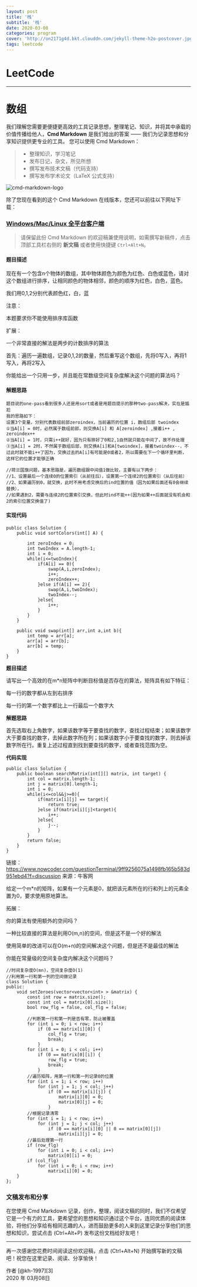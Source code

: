 ```yaml
---
layout: post
title: '栈'
subtitle: '栈'
date: 2020-03-08
categories: program
cover: 'http://on2171g4d.bkt.clouddn.com/jekyll-theme-h2o-postcover.jpg'
tags: leetcode﻿
---
```


# LeetCode

------

# 数组

我们理解您需要更便捷更高效的工具记录思想，整理笔记、知识，并将其中承载的价值传播给他人，**Cmd Markdown** 是我们给出的答案 —— 我们为记录思想和分享知识提供更专业的工具。 您可以使用 Cmd Markdown：

> * 整理知识，学习笔记
> * 发布日记，杂文，所见所想
> * 撰写发布技术文稿（代码支持）
> * 撰写发布学术论文（LaTeX 公式支持）

![cmd-markdown-logo](https://www.zybuluo.com/static/img/logo.png)

除了您现在看到的这个 Cmd Markdown 在线版本，您还可以前往以下网址下载：

### [Windows/Mac/Linux 全平台客户端](https://www.zybuluo.com/cmd/)

> 请保留此份 Cmd Markdown 的欢迎稿兼使用说明，如需撰写新稿件，点击顶部工具栏右侧的 <i class="icon-file"></i> **新文稿** 或者使用快捷键 `Ctrl+Alt+N`。

#### 题目描述

现在有一个包含n个物体的数组，其中物体颜色为颜色为红色、白色或蓝色，请对这个数组进行排序，让相同颜色的物体相邻，颜色的顺序为红色，白色，蓝色。 

  我们用0,1,2分别代表颜色红，白，蓝 

  注意： 

  本题要求你不能使用排序库函数 

  扩展： 

  一个非常直接的解法是两步的计数排序的算法  

  首先：遍历一遍数组，记录0,1,2的数量，然后重写这个数组，先将0写入，再将1写入，再将2写入 

  你能给出一个只用一步，并且能在常数级空间复杂度解决这个问题的算法吗？

#### 解题思路

```
题目说的one-pass看到很多人还是用sort或者是用题目提示的那种two-pass解决，实在是尴尬
我的思路如下：
设置3个变量，分别代表数组前部zeroindex，当前遍历的位置 i，数组后部 twoindex
①当A[i] = 0时，必然属于数组前部，则交换A[i] 和 A[zeroindex] ,接着i++ , zeroindex++
②当A[i] = 1时，只需i++就好，因为只有排好了0和2,1自然就只能在中间了，故不作处理
③当A[i] = 2时，不然属于数组后部，则交换A[i]和A[twoindex]，接着twoindex--，不过此时就不能i++了因为，交换过去的A[i]有可能是0或者2，所以需要在下一个循环里判断，这样它的位置才能够正确
```

```
//荷兰国旗问题，基本思路是，遍历数组跟中间值1做比较，主要有以下两步：
//1、设置最后一个连续0的位置索引（从前往后），设置第一个连续2的位置索引（从后往前）
//2、如果遍历到0，就交换，此时不用考虑交换后的ind位置的值（因为如果后面还有0会继续替换），
//如果遇到2，需要与连续2的位置索引交换，但此时ind不能++(因为如果++后面就没有机会和2的索引位置交换值了)
```

#### 实现代码

```
public class Solution {
    public void sortColors(int[] A) {
        
        int zeroIndex = 0;
        int twoIndex = A.length-1;
        int i = 0;
        while(i<=twoIndex){
            if(A[i] == 0){
                swap(A,i,zeroIndex);
                i++;
                zeroIndex++;
            }else if(A[i] == 2){
                swap(A,i,twoIndex);
                twoIndex--;
            }else{
                i++;
            }
        }
    }
    
    public void swap(int[] arr,int a,int b){
        int temp = arr[a];
        arr[a] = arr[b];
        arr[b] = temp;
    }
}
```

**题目描述**

请写出一个高效的在m*n矩阵中判断目标值是否存在的算法，矩阵具有如下特征：

每一行的数字都从左到右排序

每一行的第一个数字都比上一行最后一个数字大

**解题思路**

首先选取右上角数字，如果该数字等于要查找的数字，查找过程结束；如果该数字大于要查找的数字，去掉此数字所在列；如果该数字小于要查找的数字，则去掉该数字所在行。重复上述过程直到找到要查找的数字，或者查找范围为空。

**代码实现**

```
public class Solution {
    public boolean searchMatrix(int[][] matrix, int target) {
        int col = matrix.length-1;
        int j = matrix[0].length-1;
        int i = 0;
        while(i<=col&&j>=0){
            if(matrix[i][j] == target){
                return true;
            }else if(matrix[i][j]<target){
                i++;
            }else{
                j--;
            }
        }
        return false;
    }
}
```

链接：https://www.nowcoder.com/questionTerminal/9ff9256075a1498fb165b583d951ebd4?f=discussion
来源：牛客网



给定一个m*n的矩阵，如果有一个元素是0，就把该元素所在的行和列上的元素全置为0，要求使用原地算法。 

  拓展： 

  你的算法有使用额外的空间吗？ 

  一种比较直接的算法是利用O(m,n)的空间，但是这不是一个好的解法 

  使用简单的改进可以在O(m+n)的空间解决这个问题，但是还不是最佳的解法 

  你能在常量级的空间复杂度内解决这个问题吗？

```
//时间复杂度O(mn)，空间复杂度O(1)
//利用第一行和第一列的空间做记录
class Solution {
public:
    void setZeroes(vector<vector<int> > &matrix) {
        const int row = matrix.size();
        const int col = matrix[0].size();
        bool row_flg = false, col_flg = false;
         
        //判断第一行和第一列是否有零，防止被覆盖
        for (int i = 0; i < row; i++)
            if (0 == matrix[i][0]) {
                col_flg = true;
                break;
            }
        for (int i = 0; i < col; i++)
            if (0 == matrix[0][i]) {
                row_flg = true;
                break;
            }
        //遍历矩阵，用第一行和第一列记录0的位置
        for (int i = 1; i < row; i++)
            for (int j = 1; j < col; j++)
                if (0 == matrix[i][j]) {
                    matrix[i][0] = 0;
                    matrix[0][j] = 0;
                }
        //根据记录清零
        for (int i = 1; i < row; i++)
            for (int j = 1; j < col; j++)
                if (0 == matrix[i][0] || 0 == matrix[0][j])
                    matrix[i][j] = 0;
        //最后处理第一行
        if (row_flg)
            for (int i = 0; i < col; i++)
                matrix[0][i] = 0;
        if (col_flg)
            for (int i = 0; i < row; i++)
                matrix[i][0] = 0;
    }
};

```



### 文稿发布和分享

在您使用 Cmd Markdown 记录，创作，整理，阅读文稿的同时，我们不仅希望它是一个有力的工具，更希望您的思想和知识通过这个平台，连同优质的阅读体验，将他们分享给有相同志趣的人，进而鼓励更多的人来到这里记录分享他们的思想和知识，尝试点击 <i class="icon-share"></i> (Ctrl+Alt+P) 发布这份文档给好友吧！

------

再一次感谢您花费时间阅读这份欢迎稿，点击 <i class="icon-file"></i> (Ctrl+Alt+N) 开始撰写新的文稿吧！祝您在这里记录、阅读、分享愉快！

作者 [@kh-1997][3]     
2020 年 03月08日    